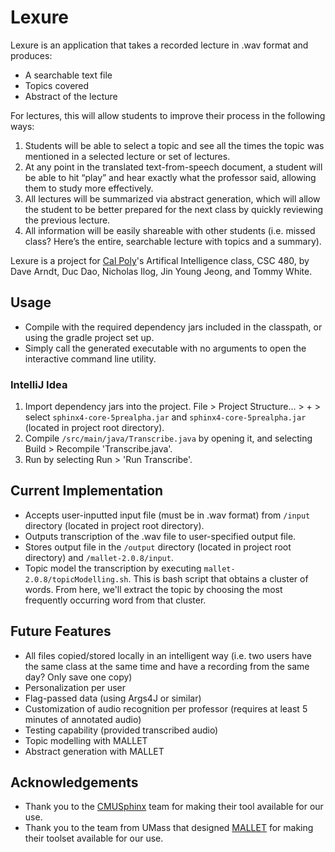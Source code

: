 # Lexure

Lexure is an application that takes a recorded lecture in .wav format and produces:
* A searchable text file
* Topics covered
* Abstract of the lecture

For lectures, this will allow students to improve their process in the following ways:
1. Students will be able to select a topic and see all the times the topic was mentioned in a selected lecture or set of 
lectures.
2. At any point in the translated text-from-speech document, a student will be able to hit “play” and hear exactly what 
the professor said, allowing them to study more effectively.
3. All lectures will be summarized via abstract generation, which will allow the student to be better prepared for the 
next class by quickly reviewing the previous lecture.
4. All information will be easily shareable with other students (i.e. missed class? Here’s the entire, searchable 
lecture with topics and a summary).

Lexure is a project for [Cal Poly](https://www.calpoly.edu/)'s Artifical Intelligence class, CSC 480, by Dave Arndt, Duc Dao, Nicholas Ilog, Jin Young Jeong, and Tommy White.

## Usage
* Compile with the required dependency jars included in the classpath, or using the gradle project set up.
* Simply call the generated executable with no arguments to open the interactive command line utility.

### IntelliJ Idea
1. Import dependency jars into the project. File > Project Structure... > + > select `sphinx4-core-5prealpha.jar` and 
`sphinx4-core-5prealpha.jar` (located in project root directory).
2. Compile `/src/main/java/Transcribe.java` by opening it, and selecting Build > Recompile 'Transcribe.java'.
3. Run by selecting Run > 'Run Transcribe'.

## Current Implementation
* Accepts user-inputted input file (must be in .wav format) from `/input` directory (located in project root directory).
* Outputs transcription of the .wav file to user-specified output file. 
* Stores output file in the `/output` directory (located in project root directory) and `/mallet-2.0.8/input`.
* Topic model the transcription by executing `mallet-2.0.8/topicModelling.sh`. This is bash script that obtains a cluster of words. From here, we'll extract the topic by choosing the most frequently occurring word from that cluster.

## Future Features
* All files copied/stored locally in an intelligent way (i.e. two users have the same class at the same time and have
    a recording from the same day? Only save one copy)
* Personalization per user
* Flag-passed data (using Args4J or similar)
* Customization of audio recognition per professor (requires at least 5 minutes of annotated audio)
* Testing capability (provided transcribed audio)
* Topic modelling with MALLET
* Abstract generation with MALLET

## Acknowledgements
* Thank you to the [CMUSphinx](https://cmusphinx.github.io/) team for making their tool available for our use.
* Thank you to the team from UMass that designed [MALLET](http://mallet.cs.umass.edu/) for making their toolset 
available for our use.
